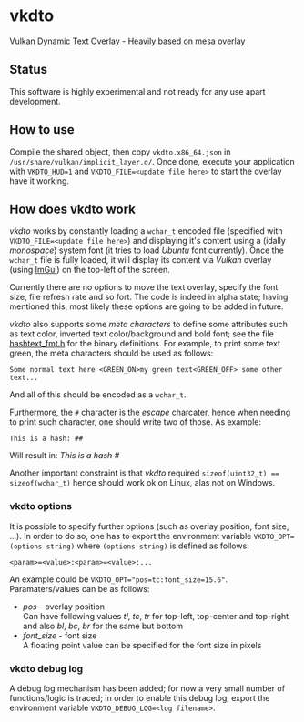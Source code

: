 # vkdto
Vulkan Dynamic Text Overlay - Heavily based on mesa overlay

## Status
This software is highly experimental and not ready for any use apart development.

## How to use
Compile the shared object, then copy `vkdto.x86_64.json` in `/usr/share/vulkan/implicit_layer.d/`. Once done, execute your application with `VKDTO_HUD=1` and `VKDTO_FILE=<update file here>` to start the overlay have it working.

## How does vkdto work
_vkdto_ works by constantly loading a `wchar_t` encoded file (specified with `VKDTO_FILE=<update file here>`) and displaying it's content using a (idally _monospace_) system font (it tries to load _Ubuntu_ font currently).
Once the `wchar_t` file is fully loaded, it will display its content via _Vulkan_ overlay (using [ImGui](https://github.com/ocornut/imgui)) on the top-left of the screen.

Currently there are no options to move the text overlay, specify the font size, file refresh rate and so fort. The code is indeed in alpha state; having mentioned this, most likely these options are going to be added in future.

_vkdto_ also supports some _meta characters_ to define some attributes such as text color, inverted text color/background and bold font; see the file [hashtext_fmt.h](https://github.com/Emanem/vkdto/blob/master/src/hashtext_fmt.h) for the binary definitions. For example, to print some text green, the meta characters should be used as follows:
```
Some normal text here <GREEN_ON>my green text<GREEN_OFF> some other text...
```
And all of this should be encoded as a `wchar_t`.

Furthermore, the `#` character is the _escape_ charcater, hence when needing to print such character, one should write two of those. As example:
```
This is a hash: ##
```
Will result in: _This is a hash #_

Another important constraint is that _vkdto_ required `sizeof(uint32_t) == sizeof(wchar_t)` hence should work ok on Linux, alas not on Windows.

### vkdto options
It is possible to specify further options (such as overlay position, font size, ...). In order to do so, one has to export the environment variable `VKDTO_OPT=(options string)` where `(options string)` is defined as follows:
```
<param>=<value>:<param>=<value>:...
```
An example could be `VKDTO_OPT="pos=tc:font_size=15.6"`. Paramaters/values can be as follows:

* *pos* - overlay position</br>Can have following values _tl_, _tc_, _tr_ for top-left, top-center and top-right and also _bl_, _bc_, _br_ for the same but bottom
* *font_size* - font size</br>A floating point value can be specified for the font size in pixels

### vkdto debug log
A debug log mechanism has been added; for now a very small number of functions/logic is traced; in order to enable this debug log, export the environment variable `VKDTO_DEBUG_LOG=<log filename>`.
